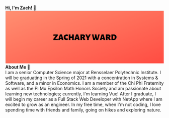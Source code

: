 **Hi, I'm Zach! 👋**  
![name](name.png)  
**About Me 📖**   
I am a senior Computer Science major at Rensselaer Polytechnic Institute. I will be graduating in the Spring of 2021 with a concentration in Systems & Software, and a minor in Economics. I am a member of the Chi Phi Fraternity as well as the Pi Mu Epsilon Math Honors Society and am passionate about learning new technologies; currently, I'm learning Vue! After I graduate, I will begin my career as a Full Stack Web Developer with NetApp where I am excited to grow as an engineer. In my free time, when I'm not coding, I love spending time with friends and family, going on hikes and exploring nature.  


